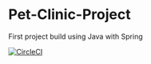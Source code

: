 # Pet-Clinic-Project

First project build using Java with Spring

[![CircleCI](https://dl.circleci.com/status-badge/img/gh/Edd-Cole/Pet-Clinic-Project/tree/main.svg?style=svg)](https://dl.circleci.com/status-badge/redirect/gh/Edd-Cole/Pet-Clinic-Project/tree/main)